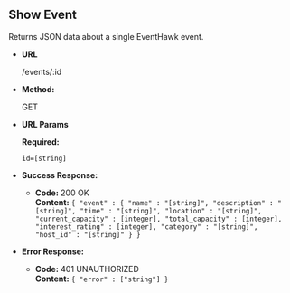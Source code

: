 **Show Event**
----
  Returns JSON data about a single EventHawk event.

* **URL**

  /events/:id

* **Method:**
  
  GET
 
*  **URL Params**

   **Required:**
 
   `id=[string]`

* **Success Response:**

  * **Code:** 200 OK <br />
    **Content:** `{ "event" : { "name" : "[string]", "description" : "[string]", "time" : "[string]", "location" : "[string]", "current_capacity" : [integer], "total_capacity" : [integer], "interest_rating" : [integer], "category" : "[string]", "host_id" : "[string]" } }`
 
* **Error Response:**

  * **Code:** 401 UNAUTHORIZED <br />
    **Content:** `{ "error" : ["string"] }`

